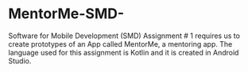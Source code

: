 # MentorMe-SMD-
Software for Mobile Development (SMD) Assignment # 1 requires us to create prototypes of an App called MentorMe, a mentoring app. The language used for this assignment is Kotlin and it is created in Android Studio.
